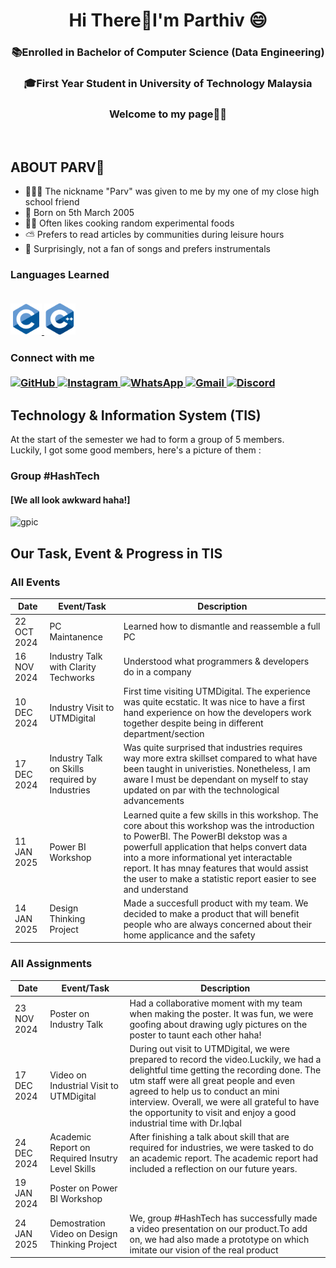<h1 align="center"> Hi There👋I'm Parthiv 😄</h1>
<h3 align="center"> 📚Enrolled in Bachelor of Computer Science (Data Engineering) </h3>
<h3 align="center"> 🎓First Year Student in University of Technology Malaysia </h3>
<h3 align="center">Welcome to my page😶‍🌫️ </h3> <br />



## ABOUT PARV📝
- 🧑‍🤝‍🧑 The nickname "Parv" was given to me by my one of my close high school friend 
- 🎂 Born on 5th March 2005 
- 👨‍🍳 Often likes cooking random experimental foods  
- ⛅ Prefers to read articles by communities during leisure hours 
- 🎺 Surprisingly, not a fan of songs and prefers instrumentals 
<h3 align="left"> Languages Learned <br /> <br />


<p align="left"> <a href="https://www.cprogramming.com/" target="_blank" rel="noreferrer"> <img src="https://raw.githubusercontent.com/devicons/devicon/master/icons/c/c-original.svg" alt="c" width="50" height="50"/> </a> <a href="https://www.w3schools.com/cpp/" target="_blank" rel="noreferrer"> <img src="https://raw.githubusercontent.com/devicons/devicon/master/icons/cplusplus/cplusplus-original.svg" alt="cplusplus" width="50" height="50"/> </a> </p>

<h3 align="left"> Connect with me <br /> <br />

<a href="https://github.com/Parv53" target="_blank">
<img src="https://img.shields.io/badge/-GitHub-181717?logo=github&logoColor=white&style=for-the-badge" alt="GitHub" height="50">
</a>
<a href="https://www.instagram.com/parthiv._53/" target="_blank">
<img src="https://img.shields.io/badge/-Instagram-E4405F?logo=instagram&logoColor=white&style=for-the-badge" alt="Instagram" height="50">
</a>
<a href="https://wa.me/0172219594" target="_blank">
<img src="https://img.shields.io/badge/-WhatsApp-25D366?logo=whatsapp&logoColor=white&style=for-the-badge" alt="WhatsApp" height="50">
</a>
<a href="mailto:parthiv.5305@gmail.com" target="_blank">
<img src="https://img.shields.io/badge/-Gmail-D14836?logo=gmail&logoColor=white&style=for-the-badge" alt="Gmail" height="50">
</a>
<a href="https://discord.com/users/TomatoCoffee#0764" target="_blank">
<img src="https://img.shields.io/badge/-Discord-5865F2?logo=discord&logoColor=white&style=for-the-badge" alt="Discord" height="50">
</a>


## Technology & Information System (TIS)
At the start of the semester we had to form a group of 5 members. <br />
Luckily, I got some good members, here's a picture of them : <br />
<h3 align= "left"> Group #HashTech </h3>
<h4 align="left"> [We all look awkward haha!] </h4>
<img src= "https://github.com/user-attachments/assets/16ed1168-f0c2-4568-8b8d-2e12d954ff94" alt="gpic" width="700" />




## **Our Task, Event & Progress in TIS**

<h3 align= "left"> All Events </h3>

|          Date                   | Event/Task | Description |
|--------------------|------------------------------------------------|------------------|
| 22 OCT 2024    |PC Maintanence | Learned how to dismantle and reassemble a full PC|
| 16 NOV 2024    |Industry Talk with Clarity Techworks |Understood what programmers & developers do in a company |
| 10 DEC 2024    |Industry Visit to UTMDigital |First time visiting UTMDigital. The experience was quite ecstatic. It was nice to have a first hand experience on how the developers work together despite being in different department/section|
| 17 DEC 2024    |Industry Talk on Skills required by Industries |Was quite surprised that industries requires way more extra skillset compared to what have been taught in univeristies. Nonetheless, I am aware I must be dependant on myself to stay updated on par with the technological advancements |
| 11 JAN 2025    |Power BI Workshop |Learned quite a few skills in this workshop. The core about this workshop was the introduction to PowerBI. The PowerBI dekstop was a powerfull application that helps convert data into a more informational yet interactable report. It has mnay features that would assist the user to make a statistic report easier to see and understand |
| 14 JAN 2025    |Design Thinking Project |Made a succesfull product with my team. We decided to make a product that will benefit people who are always concerned about their home applicance and the safety |

<h3 align= "left"> All Assignments </h3>

| Date           | Event/Task | Description |
|---------------|------------------------------------------------ |------------------|
|23 NOV 2024 |Poster on Industry Talk |Had a collaborative moment with my team when making the poster. It was fun, we were goofing about drawing ugly pictures on the poster to taunt each other haha! |
|17 DEC 2024 |Video on Industrial Visit to UTMDigital |During out visit to UTMDigital, we were prepared to record the video.Luckily, we had a delightful time getting the recording done. The utm staff were all great people and even agreed to help us to conduct an mini interview. Overall, we were all grateful to have the opportunity to visit and enjoy a good industrial time with Dr.Iqbal |
|24 DEC 2024 |Academic Report on Required Insutry Level Skills |After finishing a talk about skill that are required for industries, we were tasked to do an academic report. The academic report had included a reflection on our future years.|
|19 JAN 2024 |Poster on Power BI Workshop | |
|24 JAN 2025 |Demostration Video on Design Thinking Project |We, group #HashTech has successfully made a video presentation on our product.To add on, we had also made a prototype on which imitate our vision of the real product |


